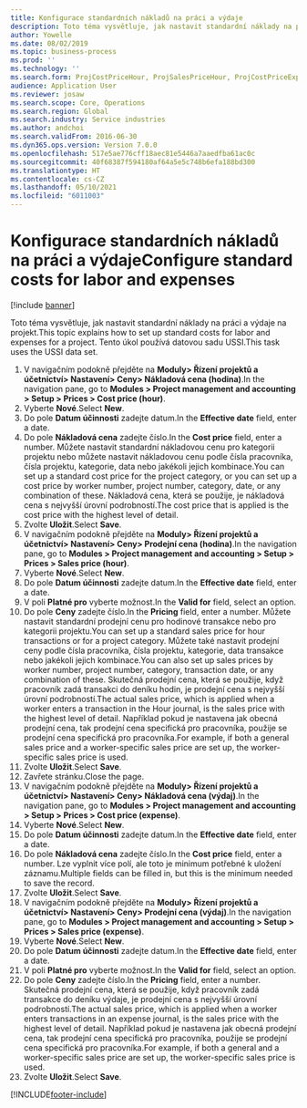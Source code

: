```yaml
---
title: Konfigurace standardních nákladů na práci a výdaje
description: Toto téma vysvětluje, jak nastavit standardní náklady na práci a výdaje na projekt.
author: Yowelle
ms.date: 08/02/2019
ms.topic: business-process
ms.prod: ''
ms.technology: ''
ms.search.form: ProjCostPriceHour, ProjSalesPriceHour, ProjCostPriceExpense, ProjSalesPriceCost
audience: Application User
ms.reviewer: josaw
ms.search.scope: Core, Operations
ms.search.region: Global
ms.search.industry: Service industries
ms.author: andchoi
ms.search.validFrom: 2016-06-30
ms.dyn365.ops.version: Version 7.0.0
ms.openlocfilehash: 517e5ae776cff18aec81e5446a7aaedfba61ac0c
ms.sourcegitcommit: 40f68387f594180af64a5e5c748b6efa188bd300
ms.translationtype: HT
ms.contentlocale: cs-CZ
ms.lasthandoff: 05/10/2021
ms.locfileid: "6011003"
---
```

# <a name="configure-standard-costs-for-labor-and-expenses"></a><span data-ttu-id="864f0-103">Konfigurace standardních nákladů na práci a výdaje</span><span class="sxs-lookup"><span data-stu-id="864f0-103">Configure standard costs for labor and expenses</span></span>

[!include [banner](../../includes/banner.md)]

<span data-ttu-id="864f0-104">Toto téma vysvětluje, jak nastavit standardní náklady na práci a výdaje na projekt.</span><span class="sxs-lookup"><span data-stu-id="864f0-104">This topic explains how to set up standard costs for labor and expenses for a project.</span></span> <span data-ttu-id="864f0-105">Tento úkol používá datovou sadu USSI.</span><span class="sxs-lookup"><span data-stu-id="864f0-105">This task uses the USSI data set.</span></span>

1. <span data-ttu-id="864f0-106">V navigačním podokně přejděte na **Moduly> Řízení projektů a účetnictví> Nastavení> Ceny> Nákladová cena (hodina)**.</span><span class="sxs-lookup"><span data-stu-id="864f0-106">In the navigation pane, go to **Modules > Project management and accounting > Setup > Prices > Cost price (hour)**.</span></span>
2. <span data-ttu-id="864f0-107">Vyberte **Nové**.</span><span class="sxs-lookup"><span data-stu-id="864f0-107">Select **New**.</span></span>
3. <span data-ttu-id="864f0-108">Do pole **Datum účinnosti** zadejte datum.</span><span class="sxs-lookup"><span data-stu-id="864f0-108">In the **Effective date** field, enter a date.</span></span>
4. <span data-ttu-id="864f0-109">Do pole **Nákladová cena** zadejte číslo.</span><span class="sxs-lookup"><span data-stu-id="864f0-109">In the **Cost price** field, enter a number.</span></span> <span data-ttu-id="864f0-110">Můžete nastavit standardní nákladovou cenu pro kategorii projektu nebo můžete nastavit nákladovou cenu podle čísla pracovníka, čísla projektu, kategorie, data nebo jakékoli jejich kombinace.</span><span class="sxs-lookup"><span data-stu-id="864f0-110">You can set up a standard cost price for the project category, or you can set up a cost price by worker number, project number, category, date, or any combination of these.</span></span> <span data-ttu-id="864f0-111">Nákladová cena, která se použije, je nákladová cena s nejvyšší úrovní podrobností.</span><span class="sxs-lookup"><span data-stu-id="864f0-111">The cost price that is applied is the cost price with the highest level of detail.</span></span>  
5. <span data-ttu-id="864f0-112">Zvolte **Uložit**.</span><span class="sxs-lookup"><span data-stu-id="864f0-112">Select **Save**.</span></span>
6. <span data-ttu-id="864f0-113">V navigačním podokně přejděte na **Moduly> Řízení projektů a účetnictví> Nastavení> Ceny> Prodejní cena (hodina)**.</span><span class="sxs-lookup"><span data-stu-id="864f0-113">In the navigation pane, go to **Modules > Project management and accounting > Setup > Prices > Sales price (hour)**.</span></span>
7. <span data-ttu-id="864f0-114">Vyberte **Nové**.</span><span class="sxs-lookup"><span data-stu-id="864f0-114">Select **New**.</span></span>
8. <span data-ttu-id="864f0-115">Do pole **Datum účinnosti** zadejte datum.</span><span class="sxs-lookup"><span data-stu-id="864f0-115">In the **Effective date** field, enter a date.</span></span>
9. <span data-ttu-id="864f0-116">V poli **Platné pro** vyberte možnost.</span><span class="sxs-lookup"><span data-stu-id="864f0-116">In the **Valid for** field, select an option.</span></span>
10. <span data-ttu-id="864f0-117">Do pole **Ceny** zadejte číslo.</span><span class="sxs-lookup"><span data-stu-id="864f0-117">In the **Pricing** field, enter a number.</span></span> <span data-ttu-id="864f0-118">Můžete nastavit standardní prodejní cenu pro hodinové transakce nebo pro kategorii projektu.</span><span class="sxs-lookup"><span data-stu-id="864f0-118">You can set up a standard sales price for hour transactions or for a project category.</span></span> <span data-ttu-id="864f0-119">Můžete také nastavit prodejní ceny podle čísla pracovníka, čísla projektu, kategorie, data transakce nebo jakékoli jejich kombinace.</span><span class="sxs-lookup"><span data-stu-id="864f0-119">You can also set up sales prices by worker number, project number, category, transaction date, or any combination of these.</span></span> <span data-ttu-id="864f0-120">Skutečná prodejní cena, která se použije, když pracovník zadá transakci do deníku hodin, je prodejní cena s nejvyšší úrovní podrobností.</span><span class="sxs-lookup"><span data-stu-id="864f0-120">The actual sales price, which is applied when a worker enters a transaction in the Hour journal, is the sales price with the highest level of detail.</span></span> <span data-ttu-id="864f0-121">Například pokud je nastavena jak obecná prodejní cena, tak prodejní cena specifická pro pracovníka, použije se prodejní cena specifická pro pracovníka.</span><span class="sxs-lookup"><span data-stu-id="864f0-121">For example, if both a general sales price and a worker-specific sales price are set up, the worker-specific sales price is used.</span></span>  
11. <span data-ttu-id="864f0-122">Zvolte **Uložit**.</span><span class="sxs-lookup"><span data-stu-id="864f0-122">Select **Save**.</span></span>
12. <span data-ttu-id="864f0-123">Zavřete stránku.</span><span class="sxs-lookup"><span data-stu-id="864f0-123">Close the page.</span></span>
13. <span data-ttu-id="864f0-124">V navigačním podokně přejděte na **Moduly> Řízení projektů a účetnictví> Nastavení> Ceny> Nákladová cena (výdaj)**.</span><span class="sxs-lookup"><span data-stu-id="864f0-124">In the navigation pane, go to **Modules > Project management and accounting > Setup > Prices > Cost price (expense)**.</span></span>
14. <span data-ttu-id="864f0-125">Vyberte **Nové**.</span><span class="sxs-lookup"><span data-stu-id="864f0-125">Select **New**.</span></span>
15. <span data-ttu-id="864f0-126">Do pole **Datum účinnosti** zadejte datum.</span><span class="sxs-lookup"><span data-stu-id="864f0-126">In the **Effective date** field, enter a date.</span></span>
16. <span data-ttu-id="864f0-127">Do pole **Nákladová cena** zadejte číslo.</span><span class="sxs-lookup"><span data-stu-id="864f0-127">In the **Cost price** field, enter a number.</span></span> <span data-ttu-id="864f0-128">Lze vyplnit více polí, ale toto je minimum potřebné k uložení záznamu.</span><span class="sxs-lookup"><span data-stu-id="864f0-128">Multiple fields can be filled in, but this is the minimum needed to save the record.</span></span>  
17. <span data-ttu-id="864f0-129">Zvolte **Uložit**.</span><span class="sxs-lookup"><span data-stu-id="864f0-129">Select **Save**.</span></span>
18. <span data-ttu-id="864f0-130">V navigačním podokně přejděte na **Moduly> Řízení projektů a účetnictví> Nastavení> Ceny> Prodejní cena (výdaj)**.</span><span class="sxs-lookup"><span data-stu-id="864f0-130">In the navigation pane, go to **Modules > Project management and accounting > Setup > Prices > Sales price (expense)**.</span></span>
19. <span data-ttu-id="864f0-131">Vyberte **Nové**.</span><span class="sxs-lookup"><span data-stu-id="864f0-131">Select **New**.</span></span>
20. <span data-ttu-id="864f0-132">Do pole **Datum účinnosti** zadejte datum.</span><span class="sxs-lookup"><span data-stu-id="864f0-132">In the **Effective date** field, enter a date.</span></span>
21. <span data-ttu-id="864f0-133">V poli **Platné pro** vyberte možnost.</span><span class="sxs-lookup"><span data-stu-id="864f0-133">In the **Valid for** field, select an option.</span></span>
22. <span data-ttu-id="864f0-134">Do pole **Ceny** zadejte číslo.</span><span class="sxs-lookup"><span data-stu-id="864f0-134">In the **Pricing** field, enter a number.</span></span> <span data-ttu-id="864f0-135">Skutečná prodejní cena, která se použije, když pracovník zadá transakce do deníku výdaje, je prodejní cena s nejvyšší úrovní podrobností.</span><span class="sxs-lookup"><span data-stu-id="864f0-135">The actual sales price, which is applied when a worker enters transactions in an expense journal, is the sales price with the highest level of detail.</span></span> <span data-ttu-id="864f0-136">Například pokud je nastavena jak obecná prodejní cena, tak prodejní cena specifická pro pracovníka, použije se prodejní cena specifická pro pracovníka.</span><span class="sxs-lookup"><span data-stu-id="864f0-136">For example, if both a general and a worker-specific sales price are set up, the worker-specific sales price is used.</span></span>  
23. <span data-ttu-id="864f0-137">Zvolte **Uložit**.</span><span class="sxs-lookup"><span data-stu-id="864f0-137">Select **Save**.</span></span>



[!INCLUDE[footer-include](../../includes/footer-banner.md)]